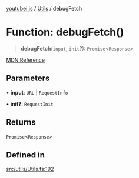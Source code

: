 [youtubei.js](../../../README.md) / [Utils](../README.md) / debugFetch

# Function: debugFetch()

> **debugFetch**(`input`, `init`?): `Promise`\<`Response`\>

[MDN Reference](https://developer.mozilla.org/docs/Web/API/fetch)

## Parameters

• **input**: `URL` \| `RequestInfo`

• **init?**: `RequestInit`

## Returns

`Promise`\<`Response`\>

## Defined in

[src/utils/Utils.ts:192](https://github.com/LuanRT/YouTube.js/blob/4729016fb98e7045ee4043857be7eef780c01e35/src/utils/Utils.ts#L192)
